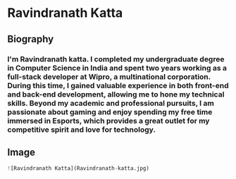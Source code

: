 # Ravindranath Katta


## Biography

### I'm Ravindranath katta. I completed my undergraduate degree in Computer Science in India and spent two years working as a full-stack developer at Wipro, a multinational corporation. During this time, I gained valuable experience in both front-end and back-end development, allowing me to hone my technical skills. Beyond my academic and professional pursuits, I am passionate about gaming and enjoy spending my free time immersed in Esports, which provides a great outlet for my competitive spirit and love for technology.

## Image


```python
![Ravindranath Katta](Ravindranath-katta.jpg)
```


